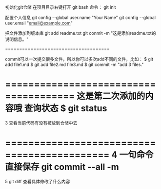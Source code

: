 初始化git仓储
	在项目目录右键打开 git bash
	命令： git init

配置个人信息
	git config --global user.name "Your Name"
	git config --global user.email "email@example.com"

把文件添加到版本库
	git add readme.txt
	git conmit -m "这是添加readme.txt的说明信息。"


=====================================

commit可以一次提交很多文件，所以你可以多次add不同的文件，比如：
$ git add file1.md
$ git add file2.md file3.md
$ git commit -m "add 3 files."

======================================
这是第二次添加的内容哦
查询状态
$ git status
======================================
3
查看当前代码有没有被放到仓储中去

============================================
4
一句命令直接保存
git commit --all -m
============================================
5 
git diff  查看具体修改了什么内容